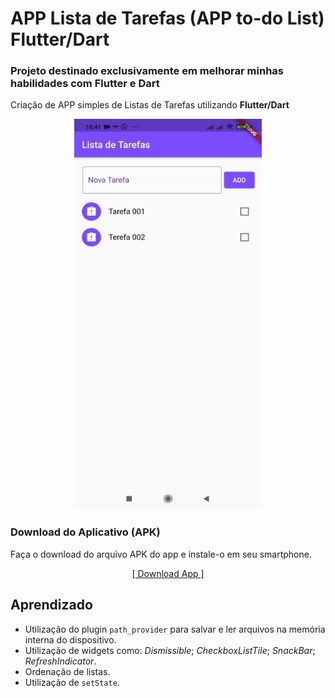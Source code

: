 # APP Lista de Tarefas (APP to-do List) Flutter/Dart

 ### Projeto destinado exclusivamente em melhorar minhas habilidades com Flutter e Dart

 Criação de APP simples de Listas de Tarefas utilizando **Flutter/Dart** 

 <p align="center">
 <img  width="300" height="625" src="lib/assets/readme/todolist.gif">
 <p/>


### Download do Aplicativo (APK)
Faça o download do arquivo APK do app e instale-o em seu smartphone.
<p align="center">
  <a href="">[ Download App ]</a>
</p>

## Aprendizado

* Utilização do plugin `path_provider` para salvar e ler arquivos na memória interna do dispositivo.
* Utilização de widgets como: *Dismissible*; *CheckboxListTile*; *SnackBar*; *RefreshIndicator*.
* Ordenação de listas.
* Utilização de `setState`.
